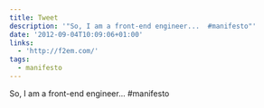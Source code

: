 ```yaml
---
title: Tweet
description: '"So, I am a front-end engineer...  #manifesto"'
date: '2012-09-04T10:09:06+01:00'
links:
  - 'http://f2em.com/'
tags:
  - manifesto
---
```

So, I am a front-end engineer...  #manifesto
